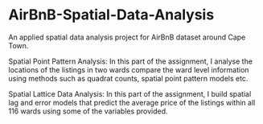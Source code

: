 # AirBnB-Spatial-Data-Analysis
An applied spatial data analysis project for AirBnB dataset around Cape Town.

Spatial Point Pattern Analysis:
In this part of the assignment, I analyse the locations of the listings in two wards compare the ward level information using methods such as quadrat counts, spatial point pattern models etc.

Spatial Lattice Data Analysis:
In this part of the assignment, I build spatial lag and error models that predict the average price of the listings within all 116 wards using some of the variables provided.
